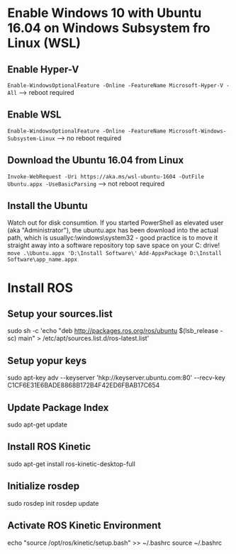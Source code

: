 # Enable Windows 10 with Ubuntu 16.04 on Windows Subsystem fro Linux (WSL)

## Enable Hyper-V
```Enable-WindowsOptionalFeature -Online -FeatureName Microsoft-Hyper-V -All```
--> reboot required

## Enable WSL
```Enable-WindowsOptionalFeature -Online -FeatureName Microsoft-Windows-Subsystem-Linux```
--> no reboot required

## Download the Ubuntu 16.04 from Linux

```Invoke-WebRequest -Uri https://aka.ms/wsl-ubuntu-1604 -OutFile Ubuntu.appx -UseBasicParsing```
--> not reboot required

## Install the Ubuntu
Watch out for disk consumtion.
If you started PowerShell as elevated user (aka "Administrator"), the ubuntu.apx has been download into the actual path, 
which is usuallyc:\windows\system32 - good practice is to move it straight away into a software repository top save space on your
C: drive!
```move .\Ubuntu.appx 'D:\Install Software\'```
```Add-AppxPackage D:\Install Software\app_name.appx```



# Install ROS

## Setup your sources.list
sudo sh -c 'echo "deb http://packages.ros.org/ros/ubuntu $(lsb_release -sc) main" > /etc/apt/sources.list.d/ros-latest.list'


## Setup yopur keys
sudo apt-key adv --keyserver 'hkp://keyserver.ubuntu.com:80' --recv-key C1CF6E31E6BADE8868B172B4F42ED6FBAB17C654

## Update Package Index
sudo apt-get update

## Install ROS Kinetic
sudo apt-get install ros-kinetic-desktop-full

## Initialize rosdep
sudo rosdep init
rosdep update

## Activate ROS Kinetic Environment
echo "source /opt/ros/kinetic/setup.bash" >> ~/.bashrc
source ~/.bashrc